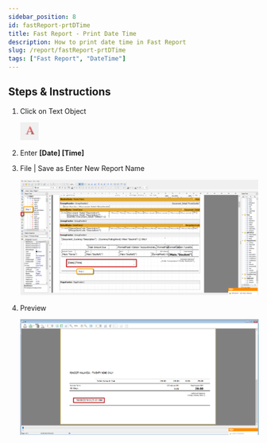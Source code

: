 ```yaml
---
sidebar_position: 8
id: fastReport-prtDTime
title: Fast Report - Print Date Time
description: How to print date time in Fast Report
slug: /report/fastReport-prtDTime
tags: ["Fast Report", "DateTime"]
---
```


## Steps & Instructions

1. Click on Text Object

    ![A](../../static/img/report/fastReport-prtDTime/A.png)

2. Enter **[Date] [Time]**

3. File | Save as Enter New Report Name

    ![1](../../static/img/report/fastReport-prtDTime/1.png)

4. Preview

    ![2](../../static/img/report/fastReport-prtDTime/2.png)
